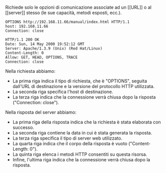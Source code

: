 Richiede solo le opzioni di comunicazione associate ad un [[URL]]
o al [[server]] stesso (le sue capacità, metodi esposti, ecc.).

```http
OPTIONS http://192.168.11.66/manual/index.html HTTP/1.1
host: 192.168.11.66 
Connection: close

HTTP/1.1 200 OK 
Date: Sun, 14 May 2000 19:52:12 GMT
Server: Apache/1.3.9 (Unix) (Red Hat/Linux)
Content-Length: 0
Allow: GET, HEAD, OPTIONS, TRACE
Connection: close
```

Nella richiesta abbiamo:
- La prima riga indica il tipo di richiesta, che è "OPTIONS", seguita dall'URL di destinazione e la versione del protocollo HTTP utilizzata.
- La seconda riga specifica l'host di destinazione.
- La terza riga indica che la connessione verrà chiusa dopo la risposta ("Connection: close").

Nella risposta del server abbiamo:
- La prima riga della risposta indica che la richiesta è stata elaborata con successo.
- La seconda riga contiene la data in cui è stata generata la risposta.
- La terza riga specifica il tipo di server web utilizzato.
- La quarta riga indica che il corpo della risposta è vuoto ("Content-Length: 0").
- La quinta riga elenca i metodi HTTP consentiti su questa risorsa.
- Infine, l'ultima riga indica che la connessione verrà chiusa dopo la risposta.
